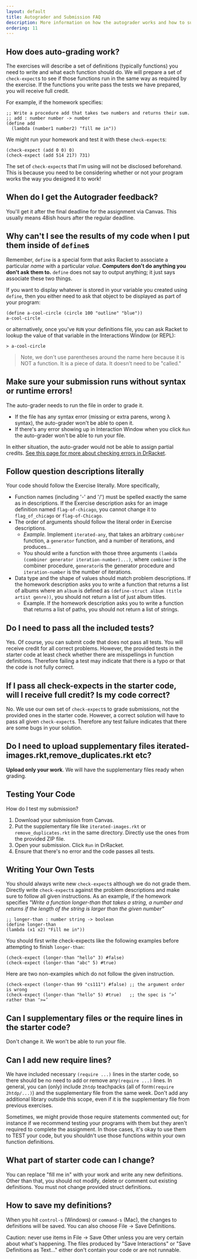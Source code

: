 ```yaml
---
layout: default
title: Autograder and Submission FAQ
description: More information on how the autograder works and how to submit assignments
ordering: 11
---
```


## How does auto-grading work?
The exercises will describe a set of definitions (typically functions) you need to write and what each function should do. We will prepare a set of ​`check-expect​`s to see if those functions run in the same way as required by the exercise. If the functions you write pass the tests we have prepared, you will receive full credit.

For example, if the homework specifies:

```racket
;; Write a procedure add that takes two numbers and returns their sum.
;; add : number number -> number
(define add
  (lambda (number1 number2) "fill me in"))
```

We might run your homework and test it with these `check-expect`s:
```
(check-expect (add 0 0) 0)
(check-expect (add 514 217) 731)
```

The set of ​`check-expect`​s that I'm using will not be disclosed beforehand. This is because you need to be considering whether or not your program works the way you designed it to work!

## When do I get the Autograder feedback?

You'll get it after the final deadline for the assignment via Canvas. This usually means 48ish hours after the regular deadline.

## Why can't I see the results of my code when I put them inside of `define`s

Remember, `define` is a special form that asks Racket to associate a particular _name_ with a particular _value_. **Computers don't do anything you don't ask them to.** `define` does not say to output anything; it just says associate these two things.

If you want to display whatever is stored in your variable you created using `define`, then you either need to ask that object to be displayed as part of your program:

```racket
(define a-cool-circle (circle 100 "outline" "blue"))
a-cool-circle
```

or alternatively, once you've `RUN` your definitions file, you can ask Racket to lookup the value of that variable in the Interactions Window (or REPL):

```Racket
> a-cool-circle
```

> Note, we don't use parentheses around the name here because it is NOT a function. It is a piece of data. It doesn't need to be "called."

## Make sure your submission runs without syntax or runtime errors!

The auto-grader needs to ​run​ the file in order to grade it.
* If the file has ​any​ syntax error (missing or extra parens, wrong λ syntax), the auto-grader won't be able to open it.
* If there's ​any​ error showing up in Interaction Window when you click `Run` the auto-grader won't be able to run your file.

In either situation, the auto-grader would not be able to assign partial credits. [See this page for more about checking errors in DrRacket](https://canvas.northwestern.edu/courses/178849/modules/items/2427333).

## Follow question descriptions literally
Your code should follow the Exercise literally. More specifically,
* Function names (including '-' and '/') must be spelled exactly the same as in descriptions. If the Exercise description asks for an image definition named `flag-of-chicago​`, you cannot change it to `​flag_of_chicago​` or `flag-of-Chicago​`.
* The order of arguments should follow the literal order in Exercise descriptions.
  * _Example._ Implement​ `​iterated-any​`, that takes an arbitrary `combiner` function, a `generator` function, and a number of iterations, and produces...
  * You should write a function with those three arguments `(lambda (combiner generator iteration-number)...)`, where `​combiner​` is the combiner procedure, `​generator​` is the generator procedure and `​iteration-number​` is the number of iterations.
* Data type and the shape of values should match problem descriptions. If the homework description asks you to write a function that returns a list of album​s where an `album` is defined as `(define-struct album (title artist genre))`, you should not return a list of just album titles.
  * Example. If the homework description asks you to write a function that returns a list of paths, you should not return a list of strings.

## Do I need to pass all the included tests?

Yes. Of course, you can submit code that does not pass all tests. You will receive credit for all correct problems. However, the provided tests in the starter code at least check whether there are misspellings in function definitions. Therefore failing a test may indicate that there is a typo or that the code is not fully correct.
## If I pass all ​check-expect​s in the starter code, will I receive full credit? Is my code correct?

No. We use our own set of `​check-expect`​s to grade submissions, not the provided ones in the starter code. However, a correct solution will have to pass all given `​check-expect`​s. Therefore any test failure indicates that there are some bugs in your solution.

## Do I need to upload supplementary files iterated-images.rkt​, ​remove_duplicates.rkt​ etc?

**Upload only your work**. We will have the supplementary files ready when grading.

## Testing Your Code
How do I test my submission?
1. Download your submission from Canvas.
2. Put the supplementary file like `​iterated-images.rkt​` or `remove_duplicates.rkt​` in the same directory. Directly use the ones from the provided ZIP file.
3. Open your submission. Click `Run` in DrRacket.
4. Ensure that there's no error and the code passes all tests.

## Writing Your Own Tests
You should always write new `check-expect`s although we do not grade them. Directly write `check-expect​`s against the problem descriptions and make sure to follow all given instructions. As an example, if the homework specifies _"Write a function longer-than that takes a string, a number and returns if the length of the string is larger than the given number"_
```racket
;; longer-than : number string -> boolean
(define longer-than
(lambda (x1 x2) "Fill me in"))
```
You should first write ​check-expect​s like the following examples before attempting to finish `longer-than`​:
```racket
(check-expect (longer-than "hello" 3) #false)
(check-expect (longer-than "abc" 5) #true)
```

Here are two non-examples which do not follow the given instruction.
```
(check-expect (longer-than 99 "cs111") #false) ;; the argument order is wrong
(check-expect (longer-than "hello" 5) #true)   ;; the spec is ‘>’ rather than ‘>=’
```

## Can I supplementary files or the ​require lines in the starter code?
Don't change it. We won't be able to run your file.

## Can I add new ​require​ lines?
We have included necessary ​`(require ...)`​ lines in the starter code, so there should be no need to add or remove any ​`(require ...)`​ lines. In general, you can (only) include `2htdp` teachpacks (all of form ​`(require 2htdp/...)​`) and the supplementary file from the same week. Don't add any additional library outside this scope, even if it is the supplementary file from previous exercises.

Sometimes, we might provide those require statements commented out; for instance if we recommend testing your programs with them but they aren't required to complete the assignment. In those cases, it's okay to use them to TEST your code, but you shouldn't use those functions within your own function definitions.

## What part of starter code can I change?
You can replace ​"fill me in"​ with your work and write any new definitions. Other than that, you ​should not​ modify, delete or comment out existing definitions. You ​must not​ change provided struct definitions.

## How to save my definitions?
When you hit `control-s` (Windows) or `command-s` (Mac), the changes to definitions will be saved. You can also choose File -> Save Definitions.

Caution: ​never ​use items in File -> Save Other unless you are very certain about what's happening. The files produced by "Save Interactions" or "Save Definitions as Text..." either don't contain your code or are not runnable.
